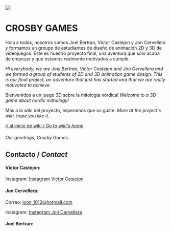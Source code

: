 ![](https://https://github.com/JonCervellera/Crosby/blob/master/WikiResources/LogoDraw.jpg)

# **CROSBY GAMES** 

Hola a todos, nosotros somos Joel Bertran, Victor Castejon y Jon Cervellera y formamos un groupo de estudiantes de diseño de animación 2D y 3D de videojuegos. Este es nuestro proyecto final, una aventura que sólo acaba de empezar y que estamos realmente motivados a cumplir. 

_Hi everybody, we are Joel Bertran, Victor Castejon and Jon Cervellera and we formed a group of students of 2D and 3D animation game design. This is our final project, an adventure that just has started and that we are really motivated to achieve._

Bienvenidos a un juego 3D sobre la mitologia nórdica! _Welcome to a 3D game about nordic mithology!_

Más a la wiki del proyecto, esperamos que os guste. _More at the project's wiki, hope you like it._ 

[Ir al inicio de wiki / _Go to wiki's home_](https://github.com/JonCervellera/Crosby/wiki)

###### Our greetings, Crosby Games. 

## Contacto / _Contact_

#### Victor Castejon:

Instagram: [Instagram Victor Castejon](https://www.instagram.com/elcaste98/)

#### Jon Cervellera:

Correo: joon_1012@hotmail.com

Instagram: [Instagram Jon Cervellera](https://www.instagram.com/joncervelleradominguez/)

#### Joel Bertran:


















